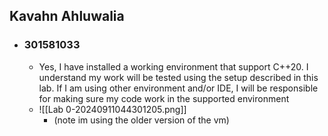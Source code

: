 ## Kavahn Ahluwalia
- ### 301581033
	- Yes, I have installed a working environment that support C++20. I understand my work will be tested using the setup described in this lab. If I am using other environment and/or IDE, I will be responsible for making sure my code work in the supported environment
	- ![[Lab 0-20240911044301205.png]]
		- (note im using the older version of the vm)